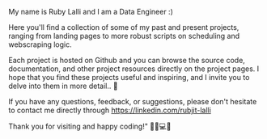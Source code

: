 My name is Ruby Lalli and I am a Data Engineer :)

Here you'll find a collection of some of my past and present projects, ranging from landing pages to more robust scripts on scheduling and webscraping logic.

Each project is hosted on Github and you can browse the source code, documentation, and other project resources directly on the project pages. I hope that you find these projects useful and inspiring, and I invite you to delve into them in more detail.. 🙌

If you have any questions, feedback, or suggestions, please don't hesitate to contact me directly through https://linkedin.com/rubjit-lalli 

Thank you for visiting and happy coding!" 👨‍💻💻😎
